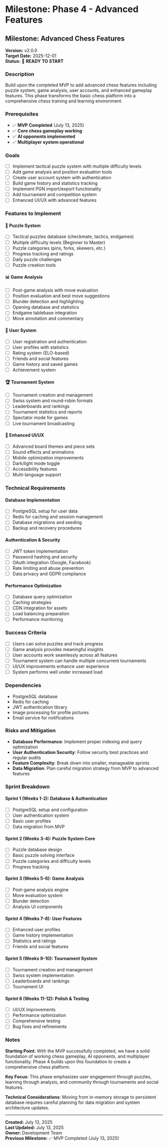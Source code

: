 # Milestone: Phase 4 - Advanced Features

## Milestone: Advanced Chess Features

**Version:** v2.0.0  
**Target Date:** 2025-12-01  
**Status:** 🎯 **READY TO START**

### Description
Build upon the completed MVP to add advanced chess features including puzzle system, game analysis, user accounts, and enhanced gameplay features. This phase transforms the basic chess platform into a comprehensive chess training and learning environment.

### Prerequisites
- ✅ **MVP Completed** (July 13, 2025)
- ✅ **Core chess gameplay working**
- ✅ **AI opponents implemented**
- ✅ **Multiplayer system operational**

### Goals
- [ ] Implement tactical puzzle system with multiple difficulty levels
- [ ] Add game analysis and position evaluation tools
- [ ] Create user account system with authentication
- [ ] Build game history and statistics tracking
- [ ] Implement PGN import/export functionality
- [ ] Add tournament and competition system
- [ ] Enhanced UI/UX with advanced features

### Features to Implement

#### 🧩 **Puzzle System**
- [ ] Tactical puzzles database (checkmate, tactics, endgames)
- [ ] Multiple difficulty levels (Beginner to Master)
- [ ] Puzzle categories (pins, forks, skewers, etc.)
- [ ] Progress tracking and ratings
- [ ] Daily puzzle challenges
- [ ] Puzzle creation tools

#### 📊 **Game Analysis**
- [ ] Post-game analysis with move evaluation
- [ ] Position evaluation and best move suggestions
- [ ] Blunder detection and highlighting
- [ ] Opening database and statistics
- [ ] Endgame tablebase integration
- [ ] Move annotation and commentary

#### 👤 **User System**
- [ ] User registration and authentication
- [ ] User profiles with statistics
- [ ] Rating system (ELO-based)
- [ ] Friends and social features
- [ ] Game history and saved games
- [ ] Achievement system

#### 🏆 **Tournament System**
- [ ] Tournament creation and management
- [ ] Swiss system and round-robin formats
- [ ] Leaderboards and rankings
- [ ] Tournament statistics and reports
- [ ] Spectator mode for games
- [ ] Live tournament broadcasting

#### 🎨 **Enhanced UI/UX**
- [ ] Advanced board themes and piece sets
- [ ] Sound effects and animations
- [ ] Mobile optimization improvements
- [ ] Dark/light mode toggle
- [ ] Accessibility features
- [ ] Multi-language support

### Technical Requirements

#### Database Implementation
- [ ] PostgreSQL setup for user data
- [ ] Redis for caching and session management
- [ ] Database migrations and seeding
- [ ] Backup and recovery procedures

#### Authentication & Security
- [ ] JWT token implementation
- [ ] Password hashing and security
- [ ] OAuth integration (Google, Facebook)
- [ ] Rate limiting and abuse prevention
- [ ] Data privacy and GDPR compliance

#### Performance Optimization
- [ ] Database query optimization
- [ ] Caching strategies
- [ ] CDN integration for assets
- [ ] Load balancing preparation
- [ ] Performance monitoring

### Success Criteria
- [ ] Users can solve puzzles and track progress
- [ ] Game analysis provides meaningful insights
- [ ] User accounts work seamlessly across all features
- [ ] Tournament system can handle multiple concurrent tournaments
- [ ] UI/UX improvements enhance user experience
- [ ] System performs well under increased load

### Dependencies
- PostgreSQL database
- Redis for caching
- JWT authentication library
- Image processing for profile pictures
- Email service for notifications

### Risks and Mitigation
- **Database Performance**: Implement proper indexing and query optimization
- **User Authentication Security**: Follow security best practices and regular audits
- **Feature Complexity**: Break down into smaller, manageable sprints
- **Data Migration**: Plan careful migration strategy from MVP to advanced features

### Sprint Breakdown

#### Sprint 1 (Weeks 1-2): Database & Authentication
- [ ] PostgreSQL setup and configuration
- [ ] User authentication system
- [ ] Basic user profiles
- [ ] Data migration from MVP

#### Sprint 2 (Weeks 3-4): Puzzle System Core
- [ ] Puzzle database design
- [ ] Basic puzzle solving interface
- [ ] Puzzle categories and difficulty levels
- [ ] Progress tracking

#### Sprint 3 (Weeks 5-6): Game Analysis
- [ ] Post-game analysis engine
- [ ] Move evaluation system
- [ ] Blunder detection
- [ ] Analysis UI components

#### Sprint 4 (Weeks 7-8): User Features
- [ ] Enhanced user profiles
- [ ] Game history implementation
- [ ] Statistics and ratings
- [ ] Friends and social features

#### Sprint 5 (Weeks 9-10): Tournament System
- [ ] Tournament creation and management
- [ ] Swiss system implementation
- [ ] Leaderboards and rankings
- [ ] Tournament UI

#### Sprint 6 (Weeks 11-12): Polish & Testing
- [ ] UI/UX improvements
- [ ] Performance optimization
- [ ] Comprehensive testing
- [ ] Bug fixes and refinements

### Notes
**Starting Point**: With the MVP successfully completed, we have a solid foundation of working chess gameplay, AI opponents, and multiplayer functionality. Phase 4 builds upon this foundation to create a comprehensive chess platform.

**Key Focus**: This phase emphasizes user engagement through puzzles, learning through analysis, and community through tournaments and social features.

**Technical Considerations**: Moving from in-memory storage to persistent database requires careful planning for data migration and system architecture updates.

---
**Created:** July 13, 2025  
**Last Updated:** July 13, 2025  
**Owner:** Development Team  
**Previous Milestone:** ✅ MVP Completed (July 13, 2025)
